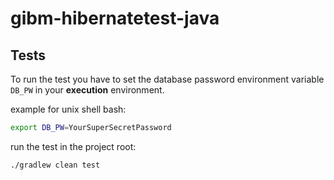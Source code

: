 # gibm-hibernatetest-java

## Tests


To run the test you have to set the database password environment variable `DB_PW` in your **execution** environment.


example for unix shell bash:


```bash
export DB_PW=YourSuperSecretPassword
```


run the test in the project root:


```bash
./gradlew clean test
```